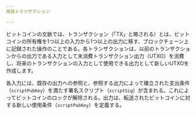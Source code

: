 ```yaml
---
用語トランザクション

---
```

ビットコインの文脈では、トランザクション（「TX」と略される）とは、ビットコインの所有権を1つ以上の入力から1つ以上の出力に移す、ブロックチェーン上に記録された操作のことである。各トランザクションは、以前のトランザクションからの出力である入力として未消費トランザクション出力（UTXO）を消費し、将来のトランザクションの入力として使用できる出力として新しいUTXOを作成します。

各入力には、既存の出力への参照と、参照する出力によって確立された支出条件（`scriptPubKey`）を満たす署名スクリプト（`scriptSig`）が含まれる。これによってビットコインのロックが解除される。出力は、転送されたビットコインに対する新しい使用条件（`scriptPubKey`）を定義する。